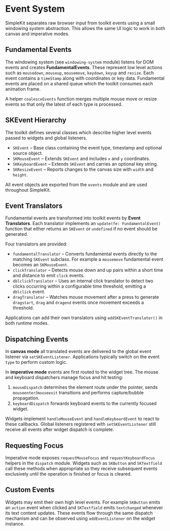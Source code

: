 # Event System

SimpleKit separates raw browser input from toolkit events using a small
windowing system abstraction. This allows the same UI logic to work in both
canvas and imperative modes.

## Fundamental Events

The windowing system (see `windowing-system` module) listens for DOM events and
creates **FundamentalEvents**. These represent low level actions such as
`mousedown`, `mouseup`, `mousemove`, `keydown`, `keyup` and `resize`. Each event
contains a `timeStamp` along with coordinates or key data. Fundamental events
are placed on a shared queue which the toolkit consumes each animation frame.

A helper `coalesceEvents` function merges multiple mouse move or resize events so
that only the latest of each type is processed.

## SKEvent Hierarchy

The toolkit defines several classes which describe higher level events passed to
widgets and global listeners.

- `SKEvent` – Base class containing the event type, timestamp and optional
  source object.
- `SKMouseEvent` – Extends `SKEvent` and includes `x` and `y` coordinates.
- `SKKeyboardEvent` – Extends `SKEvent` and carries an optional key string.
- `SKResizeEvent` – Reports changes to the canvas size with `width` and `height`.

All event objects are exported from the `events` module and are used throughout
SimpleKit.

## Event Translators

Fundamental events are transformed into toolkit events by **Event Translators**.
Each translator implements an `update(fe: FundamentalEvent)` function that either
returns an `SKEvent` or `undefined` if no event should be generated.

Four translators are provided:

- `fundamentalTranslator` – Converts fundamental events directly to the matching
  `SKEvent` subclass. For example a `mousemove` fundamental event becomes an
  `SKMouseEvent`.
- `clickTranslator` – Detects mouse down and up pairs within a short time and
  distance to emit `click` events.
- `dblclickTranslator` – Uses an internal click translator to detect two clicks
  occurring within a configurable time threshold, emitting a `dblclick` event.
- `dragTranslator` – Watches mouse movement after a press to generate `dragstart`,
  `drag` and `dragend` events once movement exceeds a threshold.

Applications can add their own translators using `addSKEventTranslator()` in
both runtime modes.

## Dispatching Events

In **canvas mode** all translated events are delivered to the global event
listener via `setSKEventListener`. Applications typically switch on the event
`type` to perform custom logic.

In **imperative mode** events are first routed to the widget tree. The mouse and
keyboard dispatchers manage focus and hit testing:

1. `mouseDispatch` determines the element route under the pointer, sends
   `mouseenter`/`mouseexit` transitions and performs capture/bubble propagation.
2. `keyboardDispatch` forwards keyboard events to the currently focused widget.

Widgets implement `handleMouseEvent` and `handleKeyboardEvent` to react to these
callbacks. Global listeners registered with `setSKEventListener` still receive
all events after widget dispatch is complete.

## Requesting Focus

Imperative mode exposes `requestMouseFocus` and `requestKeyboardFocus` helpers in
the `dispatch` module. Widgets such as `SKButton` and `SKTextfield` call these
methods when appropriate so they receive subsequent events exclusively until the
operation is finished or focus is cleared.

## Custom Events

Widgets may emit their own high level events. For example `SKButton` emits an
`action` event when clicked and `SKTextfield` emits `textchanged` whenever its
text content updates. These events flow through the same dispatch mechanism and
can be observed using `addEventListener` on the widget instance.

